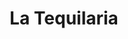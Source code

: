 ---
restaurant_type: Mexicain
title: La Tequilaria
description: Un restaurant mexicain authentique proposant des tacos, des enchiladas et une impressionnante sélection de tequilas dans une ambiance festive.
location: 130 rue Wellington Nord, Sherbrooke
order: 4
--- 